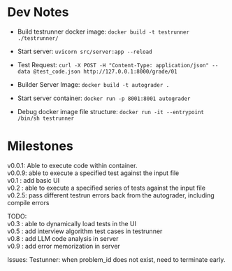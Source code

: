 # Dev Notes



* Build testrunner docker image: `docker build -t testrunner ./testrunner/`



* Start server: `uvicorn src/server:app --reload`
* Test Request: `curl -X POST -H "Content-Type: application/json" --data @test_code.json http://127.0.0.1:8000/grade/01`
* Builder Server Image: `docker build -t autograder .`
* Start server container: `docker run -p 8001:8001 autograder`

* Debug docker image file structure: `docker run -it --entrypoint /bin/sh testrunner`



# Milestones

v0.0.1: Able to execute code within container.  
v0.0.9: able to execute a specified test against the input file  
v0.1  : add basic UI  
v0.2  : able to execute a specified series of tests against the input file  
v0.2.5: pass different testrun errors back from the autograder, including compile errors

TODO:  
v0.3  : able to dynamically load tests in the UI  
v0.5  : add interview algorithm test cases in testrunner  
v0.8  : add LLM code analysis in server  
v0.9  : add error memorization in server  


Issues:
Testunner: when problem_id does not exist, need to terminate early.